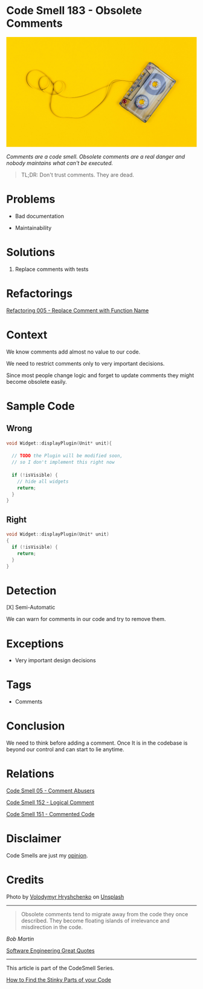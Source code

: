 # Code Smell 183 - Obsolete Comments
            
![Code Smell 183 - Obsolete Comments](Code%20Smell%20183%20-%20Obsolete%20Comments.jpg)

*Comments are a code smell. Obsolete comments are a real danger and nobody maintains what can't be executed.*

> TL;DR: Don't trust comments. They are dead.

# Problems

- Bad documentation

- Maintainability

# Solutions

1. Replace comments with tests

# Refactorings

[Refactoring 005 - Replace Comment with Function Name](https://github.com/mcsee/Software-Design-Articles/tree/main/Articles/Refactorings/Refactoring%20005%20-%20Replace%20Comment%20with%20Function%20Name/readme.md)

# Context

We know comments add almost no value to our code.

We need to restrict comments only to very important decisions.

Since most people change logic and forget to update comments they might become obsolete easily.

# Sample Code

## Wrong

[Gist Url]: # (https://gist.github.com/mcsee/fd5b6b44920df66b6558be35f729f0f7)

```cpp
void Widget::displayPlugin(Unit* unit){

  // TODO the Plugin will be modified soon, 
  // so I don't implement this right now

  if (!isVisible) {
    // hide all widgets
    return;
  }
}
```

## Right

[Gist Url]: # (https://gist.github.com/mcsee/36f9dde4301f0ab77c034aeba7c0b391)

```cpp
void Widget::displayPlugin(Unit* unit)
{ 
  if (!isVisible) {
    return;
  }
}
```

# Detection

[X] Semi-Automatic 

We can warn for comments in our code and try to remove them.

# Exceptions

- Very important design decisions

# Tags

- Comments

# Conclusion

We need to think before adding a comment. Once It is in the codebase is beyond our control and can start to lie anytime.

# Relations

[Code Smell 05 - Comment Abusers](https://github.com/mcsee/Software-Design-Articles/tree/main/Articles/Code%20Smells/Code%20Smell%2005%20-%20Comment%20Abusers/readme.md)

[Code Smell 152 - Logical Comment](https://github.com/mcsee/Software-Design-Articles/tree/main/Articles/Code%20Smells/Code%20Smell%20152%20-%20Logical%20Comment/readme.md) 

[Code Smell 151 - Commented Code](https://github.com/mcsee/Software-Design-Articles/tree/main/Articles/Code%20Smells/Code%20Smell%20151%20-%20Commented%20Code/readme.md)

# Disclaimer

Code Smells are just my [opinion](https://github.com/mcsee/Software-Design-Articles/tree/main/Articles/Blogging/I%20Wrote%20More%20than%2090%20Articles%20on%202021%20Here%20is%20What%20I%20Learned/readme.md).

# Credits

Photo by [Volodymyr Hryshchenko](https://unsplash.com/@lunarts) on [Unsplash](https://unsplash.com/s/photos/obsolete)
    
* * *

> Obsolete comments tend to migrate away from the code they once described. They become floating islands of irrelevance and misdirection in the code.
 
_Bob Martin_

[Software Engineering Great Quotes](https://github.com/mcsee/Software-Design-Articles/tree/main/Articles/Quotes/Software%20Engineering%20Great%20Quotes/readme.md)

* * *

This article is part of the CodeSmell Series.

[How to Find the Stinky Parts of your Code](https://github.com/mcsee/Software-Design-Articles/tree/main/Articles/Code%20Smells/How%20to%20Find%20the%20Stinky%20parts%20of%20your%20Code/readme.md)